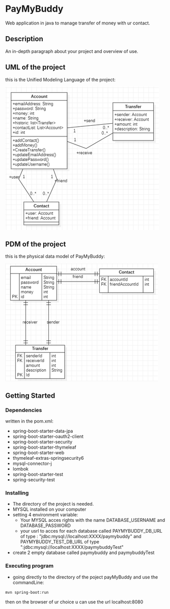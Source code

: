 # PayMyBuddy

Web application in java to manage transfer of money with ur contact.

## Description

An in-depth paragraph about your project and overview of use.

## UML of the project
this is the Unified Modeling Language of the project:


![alt tag](https://github.com/blubluflye/P6/blob/main/uml.png)

## PDM of the project

this is the physical data model of PayMyBuddy:


![alt tag](https://github.com/blubluflye/P6/blob/main/mpd.png)

## Getting Started


### Dependencies

written in the pom.xml:
* spring-boot-starter-data-jpa
* spring-boot-starter-oauth2-client
* spring-boot-starter-security
* spring-boot-starter-thymeleaf
* spring-boot-starter-web
* thymeleaf-extras-springsecurity6
* mysql-connector-j
* lombok
* spring-boot-starter-test
* spring-security-test

### Installing

* The directory of the project is needed.
* MYSQL installed on your computer
* setting 4 environment variable:
  * Your MYSQL acces rights with the name DATABASE_USERNAME and DATABASE_PASSWORD
  * your usrl to acces for each database called PAYMYBUDDY_DB_URL of type : "jdbc:mysql://localhost:XXXX/paymybuddy" and PAYMYBUDDY_TEST_DB_URL of type ":jdbc:mysql://localhost:XXXX/paymybuddyTest"
* create 2 empty database called paymybuddy and paymybuddyTest

### Executing program

* going directly to the directory of the poject payMyBuddy and use the commandLine:
```
mvn spring-boot:run
```
then on the browser of ur choice u can use the url  localhost:8080
